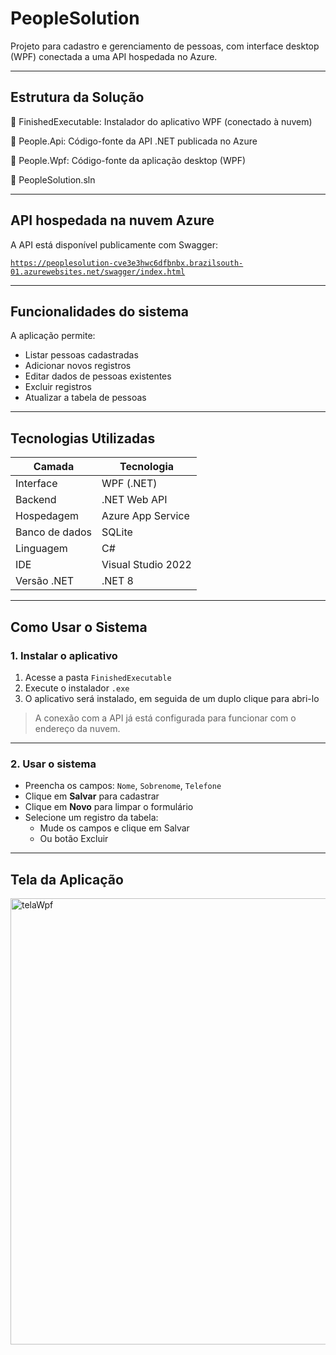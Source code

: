# PeopleSolution

Projeto para cadastro e gerenciamento de pessoas, com interface desktop (WPF) conectada a uma API hospedada no Azure.

---

## Estrutura da Solução

📁 FinishedExecutable: Instalador do aplicativo WPF (conectado à nuvem)

📁 People.Api: Código-fonte da API .NET publicada no Azure

📁 People.Wpf: Código-fonte da aplicação desktop (WPF)

📄 PeopleSolution.sln


---

## API hospedada na nuvem Azure

A API está disponível publicamente com Swagger:

[`https://peoplesolution-cve3e3hwc6dfbnbx.brazilsouth-01.azurewebsites.net/swagger/index.html`](https://peoplesolution-cve3e3hwc6dfbnbx.brazilsouth-01.azurewebsites.net/swagger/index.html)

---

## Funcionalidades do sistema

A aplicação permite:

- Listar pessoas cadastradas
- Adicionar novos registros
- Editar dados de pessoas existentes
- Excluir registros
- Atualizar a tabela de pessoas

---

## Tecnologias Utilizadas

| Camada       | Tecnologia                           |
|--------------|---------------------------------------|
| Interface    | WPF (.NET)                            |
| Backend      | .NET Web API                          |
| Hospedagem   | Azure App Service                     |
| Banco de dados| SQLite                               |
| Linguagem    | C#                                    |
| IDE          | Visual Studio 2022                    |
| Versão .NET  | .NET 8                               |

---

## Como Usar o Sistema

### 1. Instalar o aplicativo

1. Acesse a pasta `FinishedExecutable`
2. Execute o instalador `.exe`
3. O aplicativo será instalado, em seguida de um duplo clique para abri-lo

> A conexão com a API já está configurada para funcionar com o endereço da nuvem.

---

### 2. Usar o sistema

- Preencha os campos: `Nome`, `Sobrenome`, `Telefone`
- Clique em **Salvar** para cadastrar
- Clique em **Novo** para limpar o formulário
- Selecione um registro da tabela:
  - Mude os campos e clique em Salvar
  - Ou botão Excluir

---

## Tela da Aplicação
<img width="1365" height="714" alt="telaWpf" src="https://github.com/user-attachments/assets/461c380e-a3dc-49ae-b11c-15395e70fa66" />

